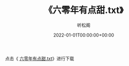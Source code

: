 ﻿---
title:  《六零年有点甜.txt》
date:   2022-01-01T00:00:00+00:00
author: 听松阁
layout: post
permalink: /六零年有点甜/
categories: 小说
tags: [小说]
---

点击《 [六零年有点甜.txt](http://img.660000.xyz/bookstukust/book/bntxt/10/六零年有点甜.txt)》进行下载
